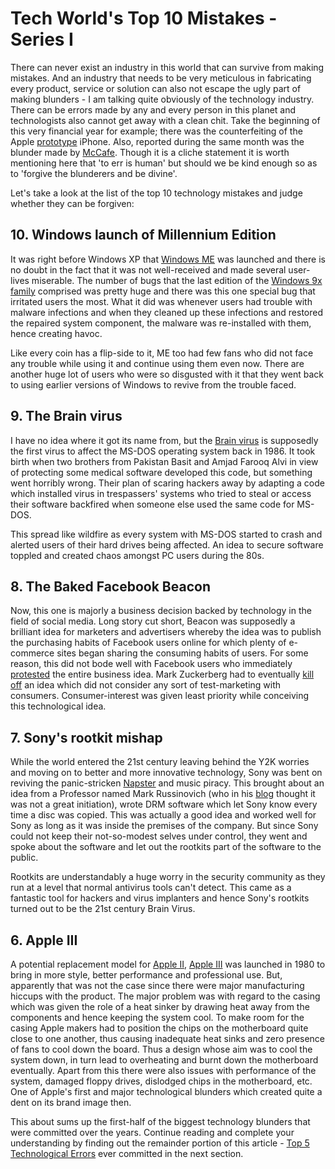 # Tech World's Top 10 Mistakes - Series I

There can never exist an industry in this world that can survive from making mistakes. And an industry that needs to be very meticulous in fabricating every product, service or solution can also not escape the ugly part of making blunders - I am talking quite obviously of the technology industry. There can be errors made by any and every person in this planet and technologists also cannot get away with a clean chit. Take the beginning of this very financial year for example; there was the counterfeiting of the Apple <a href="http://www.macinspector.com/2010/04/iphone-4-leak-t.html">prototype</a> iPhone. Also, reported during the same month was the blunder made by <a href="http://www.v3.co.uk/v3/news/2261943/mcafee-apologises-update">McCafe</a>. Though it is a cliche statement it is worth mentioning here that 'to err is human' but should we be kind enough so as to 'forgive the blunderers and be divine'.

Let's take a look at the list of the top 10 technology mistakes and judge whether they can be forgiven:

## 10. Windows launch of Millennium Edition

It was right before Windows XP that <a href="http://en.wikipedia.org/wiki/Windows_Me">Windows ME</a> was launched and there is no doubt in the fact that it was not well-received and made several user-lives miserable. The number of bugs that the last edition of the <a href="http://en.wikipedia.org/wiki/Windows_9x">Windows 9x family</a> comprised was pretty huge and there was this one special bug that irritated users the most. What it did was whenever users had trouble with malware infections and when they cleaned up these infections and restored the repaired system component, the malware was re-installed with them, hence creating havoc.

Like every coin has a flip-side to it, ME too had few fans who did not face any trouble while using it and continue using them even now. There are another huge lot of users who were so disgusted with it that they went back to using earlier versions of Windows to revive from the trouble faced.

## 9. The Brain virus

I have no idea where it got its name from, but the <a href="http://en.wikipedia.org/wiki/Brain_(computer_virus)">Brain virus</a> is supposedly the first virus to affect the MS-DOS operating system back in 1986. It took birth when two brothers from Pakistan Basit and Amjad Farooq Alvi in view of protecting some medical software developed this code, but something went horribly wrong. Their plan of scaring hackers away by adapting a code which installed virus in trespassers' systems who tried to steal or access their software backfired when someone else used the same code for MS-DOS. 

This spread like wildfire as every system with MS-DOS started to crash and alerted users of their hard drives being affected. An idea to secure software toppled and created chaos amongst PC users during the 80s.

## 8. The Baked Facebook Beacon

Now, this one is majorly a business decision backed by technology in the field of social media. Long story cut short, Beacon was supposedly a brilliant idea for marketers and advertisers whereby the idea was to publish the purchasing habits of Facebook users online for which plenty of e-commerce sites began sharing the consuming habits of users. For some reason, this did not bode well with Facebook users who immediately <a href="http://www.v3.co.uk/vnunet/news/2204028/campaigners-aim-facebook">protested</a> the entire business idea. Mark Zuckerberg had to eventually <a href="http://www.v3.co.uk/vnunet/news/2204808/facebook-backs-ad-plans">kill off</a> an idea which did not consider any sort of test-marketing with consumers. Consumer-interest was given least priority while conceiving this technological idea.

## 7. Sony's rootkit mishap

While the world entered the 21st century leaving behind the Y2K worries and moving on to better and more innovative technology, Sony was bent on reviving the panic-stricken <a href="https://sms.napster.com/ns/login/">Napster</a> and music piracy. This brought about an idea from a Professor named Mark Russinovich (who in his <a href="http://blogs.technet.com/b/markrussinovich/archive/2005/10/31/sony-rootkits-and-digital-rights-management-gone-too-far.aspx">blog</a> thought it was not a great initiation), wrote DRM software which let Sony know every time a disc was copied. This was actually a good idea and worked well for Sony as long as it was inside the premises of the company. But since Sony could not keep their not-so-modest selves under control, they went and spoke about the software and let out the rootkits part of the software to the public.

Rootkits are understandably a huge worry in the security community as they run at a level that normal antivirus tools can't detect. This came as a fantastic tool for hackers and virus implanters and hence Sony's rootkits turned out to be the 21st century Brain Virus.

## 6. Apple III

A potential replacement model for <a href="http://apple2history.org/">Apple II</a>, <a href="http://oldcomputers.net/appleiii.html">Apple III</a> was launched in 1980 to bring in more style, better performance and professional use. But, apparently that was not the case since there were major manufacturing hiccups with the product. The major problem was with regard to the casing which was given the role of a heat sinker by drawing heat away from the components and hence keeping the system cool. To make room for the casing Apple makers had to position the chips on the motherboard quite close to one another, thus causing inadequate heat sinks and zero presence of fans to cool down the board. Thus a design whose aim was to cool the system down, in turn lead to overheating and burnt down the motherboard eventually. Apart from this there were also issues with performance of the system, damaged floppy drives, dislodged chips in the motherboard, etc. One of Apple's first and major technological blunders which created quite a dent on its brand image then.

This about sums up the first-half of the biggest technology blunders that were committed over the years. Continue reading and complete your understanding by finding out the remainder portion of this article - <a href="/2010/tech-worlds-top-10-mistakes-series-ii/">Top 5 Technological Errors</a> ever committed in the next section.
